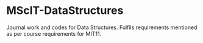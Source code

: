 # MScIT-DataStructures
Journal work and codes for Data Structures. Fulfils requirements mentioned as per course requirements for MIT11.
